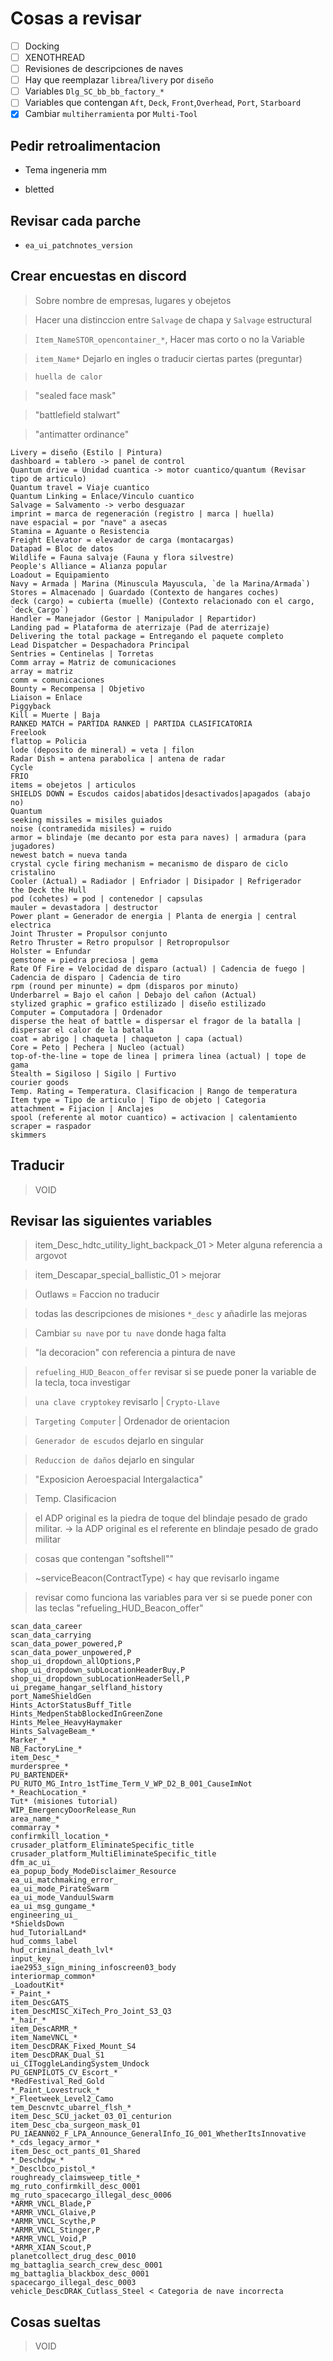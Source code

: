 # Cosas a revisar

- [ ] Docking
- [ ] XENOTHREAD
- [ ] Revisiones de descripciones de naves
- [ ] Hay que reemplazar `librea`/`livery` por `diseño`
- [ ] Variables `Dlg_SC_bb_bb_factory_*`
- [ ] Variables que contengan `Aft`, `Deck`, `Front`,`Overhead`, `Port`, `Starboard`
- [x] Cambiar `multiherramienta` por `Multi-Tool`

## Pedir retroalimentacion

- Tema ingeneria mm

- bletted

## Revisar cada parche

- `ea_ui_patchnotes_version`

## Crear encuestas en discord

> Sobre nombre de empresas, lugares y obejetos

> Hacer una distinccion entre `Salvage` de chapa y `Salvage` estructural

> `Item_NameSTOR_opencontainer_*`, Hacer mas corto o no la Variable

> `item_Name*` Dejarlo en ingles o traducir ciertas partes (preguntar)

> `huella de calor`

> "sealed face mask"

> "battlefield stalwart"

> "antimatter ordinance"


```
Livery = diseño (Estilo | Pintura)
dashboard = tablero -> panel de control
Quantum drive = Unidad cuantica -> motor cuantico/quantum (Revisar tipo de articulo)
Quantum travel = Viaje cuantico
Quantum Linking = Enlace/Vinculo cuantico
Salvage = Salvamento -> verbo desguazar
imprint = marca de regeneración (registro | marca | huella)
nave espacial = por "nave" a asecas
Stamina = Aguante o Resistencia
Freight Elevator = elevador de carga (montacargas)
Datapad = Bloc de datos
Wildlife = Fauna salvaje (Fauna y flora silvestre)
People's Alliance = Alianza popular
Loadout = Equipamiento
Navy = Armada | Marina (Minuscula Mayuscula, `de la Marina/Armada`)
Stores = Almacenado | Guardado (Contexto de hangares coches)
deck (cargo) = cubierta (muelle) (Contexto relacionado con el cargo, `deck_Cargo`)
Handler = Manejador (Gestor | Manipulador | Repartidor)
Landing pad = Plataforma de aterrizaje (Pad de aterrizaje)
Delivering the total package = Entregando el paquete completo
Lead Dispatcher = Despachadora Principal
Sentries = Centinelas | Torretas
Comm array = Matriz de comunicaciones
array = matriz
comm = comunicaciones
Bounty = Recompensa | Objetivo
Liaison = Enlace
Piggyback
Kill = Muerte | Baja
RANKED MATCH = PARTIDA RANKED | PARTIDA CLASIFICATORIA
Freelook
flattop = Policia
lode (deposito de mineral) = veta | filon
Radar Dish = antena parabolica | antena de radar
Cycle
FRIO
items = obejetos | articulos
SHIELDS DOWN = Escudos caidos|abatidos|desactivados|apagados (abajo no)
Quantum
seeking missiles = misiles guiados
noise (contramedida misiles) = ruido 
armor = blindaje (me decanto por esta para naves) | armadura (para jugadores)
newest batch = nueva tanda
crystal cycle firing mechanism = mecanismo de disparo de ciclo cristalino
Cooler (Actual) = Radiador | Enfriador | Disipador | Refrigerador
the Deck the Hull
pod (cohetes) = pod | contenedor | capsulas
mauler = devastadora | destructor
Power plant = Generador de energia | Planta de energia | central electrica
Joint Thruster = Propulsor conjunto
Retro Thruster = Retro propulsor | Retropropulsor
Holster = Enfundar
gemstone = piedra preciosa | gema
Rate Of Fire = Velocidad de disparo (actual) | Cadencia de fuego | Cadencia de disparo | Cadencia de tiro
rpm (round per minunte) = dpm (disparos por minuto)
Underbarrel = Bajo el cañon | Debajo del cañon (Actual)
stylized graphic = grafico estilizado | diseño estilizado
Computer = Computadora | Ordenador
disperse the heat of battle = dispersar el fragor de la batalla | dispersar el calor de la batalla
coat = abrigo | chaqueta | chaqueton | capa (actual)
Core = Peto | Pechera | Nucleo (actual)
top-of-the-line = tope de linea | primera linea (actual) | tope de gama
Stealth = Sigiloso | Sigilo | Furtivo 
courier goods 
Temp. Rating = Temperatura. Clasificacion | Rango de temperatura
Item type = Tipo de articulo | Tipo de objeto | Categoria
attachment = Fijacion | Anclajes
spool (referente al motor cuantico) = activacion | calentamiento
scraper = raspador
skimmers
```

## Traducir

> VOID

## Revisar las siguientes variables

> item_Desc_hdtc_utility_light_backpack_01 > Meter alguna referencia a argovot

> item_Descapar_special_ballistic_01 > mejorar

> Outlaws = Faccion no traducir

> todas las descripciones de misiones `*_desc` y añadirle las mejoras

> Cambiar `su nave` por `tu nave` donde haga falta

> "la decoracion" con referencia a pintura de nave

> `refueling_HUD_Beacon_offer` revisar si se puede poner la variable de la tecla, toca investigar

> `una clave cryptokey` revisarlo | `Crypto-Llave`

> `Targeting Computer` | Ordenador de orientacion

> `Generador de escudos` dejarlo en singular

> `Reduccion de daños` dejarlo en singular

> "Exposicion Aeroespacial Intergalactica"

> Temp. Clasificacion

> el ADP original es la piedra de toque del blindaje pesado de grado militar. -> la ADP original es el referente en blindaje pesado de grado militar

> cosas que contengan "softshell""

> ~serviceBeacon(ContractType) < hay que revisarlo ingame

> revisar como funciona las variables para ver si se puede poner con las teclas "refueling_HUD_Beacon_offer"

```text
scan_data_career
scan_data_carrying
scan_data_power_powered,P
scan_data_power_unpowered,P
shop_ui_dropdown_allOptions,P
shop_ui_dropdown_subLocationHeaderBuy,P
shop_ui_dropdown_subLocationHeaderSell,P
ui_pregame_hangar_selfland_history
port_NameShieldGen
Hints_ActorStatusBuff_Title
Hints_MedpenStabBlockedInGreenZone
Hints_Melee_HeavyHaymaker
Hints_SalvageBeam_*
Marker_*
NB_FactoryLine_*
item_Desc_*
murderspree_*
PU_BARTENDER*
PU_RUTO_MG_Intro_1stTime_Term_V_WP_D2_B_001_CauseImNot
*_ReachLocation_*
Tut* (misiones tutorial)
WIP_EmergencyDoorRelease_Run
area_name_*
commarray_*
confirmkill_location_*
crusader_platform_EliminateSpecific_title
crusader_platform_MultiEliminateSpecific_title
dfm_ac_ui_
ea_popup_body_ModeDisclaimer_Resource
ea_ui_matchmaking_error_
ea_ui_mode_PirateSwarm
ea_ui_mode_VanduulSwarm
ea_ui_msg_gungame_*
engineering_ui_
*ShieldsDown
hud_TutorialLand*
hud_comms_label
hud_criminal_death_lvl*
input_key_
iae2953_sign_mining_infoscreen03_body
interiormap_common*
_LoadoutKit*
*_Paint_*
item_DescGATS_
item_DescMISC_XiTech_Pro_Joint_S3_Q3
*_hair_*
item_DescARMR_*
item_NameVNCL_*
item_DescDRAK_Fixed_Mount_S4
item_DescDRAK_Dual_S1
ui_CIToggleLandingSystem_Undock
PU_GENPILOT5_CV_Escort_*
*RedFestival_Red_Gold
*_Paint_Lovestruck_*
*_Fleetweek_Level2_Camo
tem_Descnvtc_ubarrel_flsh_*
item_Desc_SCU_jacket_03_01_centurion
item_Desc_cba_surgeon_mask_01
PU_IAEANN02_F_LPA_Announce_GeneralInfo_IG_001_WhetherItsInnovative
*_cds_legacy_armor_*
item_Desc_oct_pants_01_Shared
*_Deschdgw_*
*_Desclbco_pistol_*
roughready_claimsweep_title_*
mg_ruto_confirmkill_desc_0001
mg_ruto_spacecargo_illegal_desc_0006
*ARMR_VNCL_Blade,P
*ARMR_VNCL_Glaive,P
*ARMR_VNCL_Scythe,P
*ARMR_VNCL_Stinger,P
*ARMR_VNCL_Void,P
*ARMR_XIAN_Scout,P
planetcollect_drug_desc_0010
mg_battaglia_search_crew_desc_0001
mg_battaglia_blackbox_desc_0001
spacecargo_illegal_desc_0003
vehicle_DescDRAK_Cutlass_Steel < Categoria de nave incorrecta
```

## Cosas sueltas

> VOID
